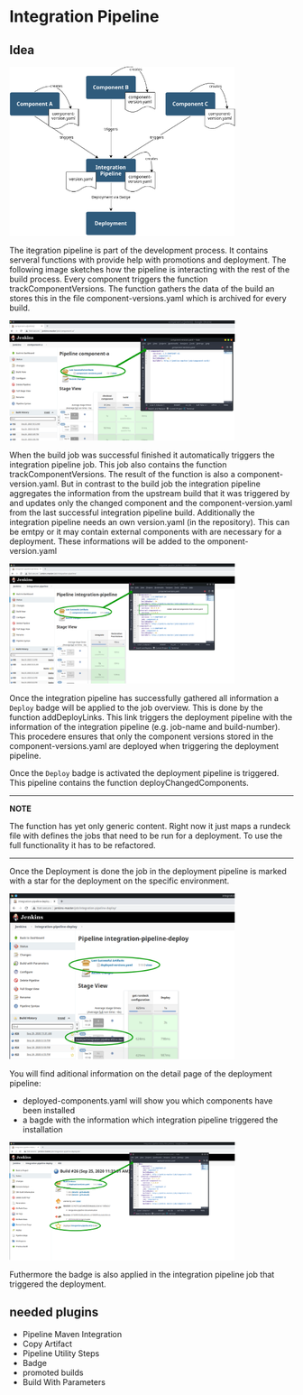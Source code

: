 # Integration Pipeline

## Idea

<img src="images/overview.png" alt="overview" width="400"/>

The itegration pipeline is part of the development process. It contains serveral functions with provide help with promotions and deployment.
The following image sketches how the pipeline is interacting with the rest of the build process.
Every component triggers the function trackComponentVersions. The function gathers the data of the build an stores this in the file component-versions.yaml which is archived for every build.

<img src="images/component-a.png" alt="component-a" width="400"/>

When the build job was successful finished it automatically triggers the integration pipeline job. 
This job also contains the function trackComponentVersions. The result of the function is also a component-version.yaml. But in contrast to the build job the integration pipeline aggregates the information from the upstream build that it was triggered by and updates only the changed component and the component-version.yaml from the last successful integration pipeline build.
Additionally the integration pipeline needs an own version.yaml (in the repository). This can be emtpy or it may contain external components with are necessary for a deployment. These informations will be added to the omponent-version.yaml

<img src="images/integration-pipeline-overview.png" alt="integration-pipeline-overview" width="400"/>

Once the integration pipeline has successfully gathered all information a `Deploy` badge will be applied to the job overview.
This is done by the function addDeployLinks. This link triggers the deployment pipeline with the information of the integration pipeline (e.g. job-name and build-number).
This procedere ensures that only the component versions stored in the component-versions.yaml are deployed when triggering the deployment pipeline.

Once the `Deploy` badge is activated the deployment pipeline is triggered.
This pipeline contains the function deployChangedComponents.

----
**NOTE**

The function has yet only generic content.
Right now it just maps a rundeck file with defines the jobs that need to be run for a deployment.
To use the full functionality it has to be refactored.

----

Once the Deployment is done the job in the deployment pipeline is marked with a star for the deployment on the specific environment.

<img src="images/deployment-pipeline-overview.png" alt="deployment-pipeline-overview" width="400"/>

You will find aditional information on the detail page of the deployment pipeline:
* deployed-components.yaml will show you which components have been installed
* a bagde with the information which integration pipeline triggered the installation

<img src="images/deployment-pipeline-detail.png" alt="deployment-pipeline-detail" width="400"/>

Futhermore the badge is also applied in the integration pipeline job that triggered the deployment.

## needed plugins

* Pipeline Maven Integration
* Copy Artifact
* Pipeline Utility Steps
* Badge
* promoted builds
* Build With Parameters